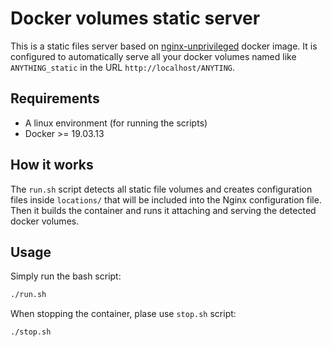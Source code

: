 # Docker volumes static server

This is a static files server based on [nginx-unprivileged](https://hub.docker.com/r/nginxinc/nginx-unprivileged) docker image. It is configured to automatically serve all your docker volumes named like `ANYTHING_static` in the URL `http://localhost/ANYTING`.

## Requirements

* A linux environment (for running the scripts)
* Docker >= 19.03.13

## How it works

The `run.sh` script detects all static file volumes and creates configuration files inside `locations/` that will be included into the Nginx configuration file. Then it builds the container and runs it attaching and serving the detected docker volumes.

## Usage

Simply run the bash script:

```sh
./run.sh
```

When stopping the container, plase use `stop.sh` script:

```sh
./stop.sh
```